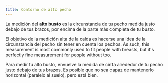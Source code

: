 ```yaml
---
title: Contorno de alto pecho
---
```


La medición del **alto busto** es la circunstancia de tu pecho medida justo debajo de tus brazos, por encima de la parte más completa de tu busto.

El objetivo de la medición alta de la caída es hacerse una idea de la circunstancia del pecho sin tener en cuenta los pechos. As such, this measurement is most commonly used to fit people with breasts, but it's perfectly fine measurement for people without too.

Para medir tu alto busto, envuelve la medida de cinta alrededor de tu pecho justo debajo de tus brazos. Es posible que no sea capaz de mantenerlo horizontal (paralelo al suelo), pero está bien.
